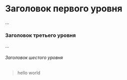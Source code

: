 # Заголовок первого уровня
...
### Заголовок третьего уровня
...
###### Заголовок шестого уровня

> hello world